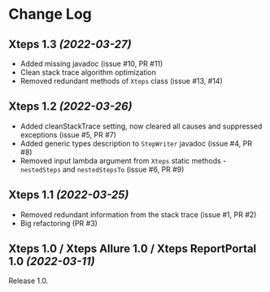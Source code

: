 Change Log
==========

Xteps 1.3 *(2022-03-27)*
-------------------------------
* Added missing javadoc (issue #10, PR #11)
* Clean stack trace algorithm optimization
* Removed redundant methods of `Xteps` class (issue #13, #14)

Xteps 1.2 *(2022-03-26)*
-------------------------------
* Added cleanStackTrace setting, now cleared all causes and suppressed exceptions (issue #5, PR #7)
* Added generic types description to `StepWriter` javadoc (issue #4, PR #8)
* Removed input lambda argument from `Xteps` static methods - `nestedSteps` and `nestedStepsTo` (issue #6, PR #9)

Xteps 1.1 *(2022-03-25)*
-------------------------------
* Removed redundant information from the stack trace (issue #1, PR #2)
* Big refactoring (PR #3)

Xteps 1.0 / Xteps Allure 1.0 / Xteps ReportPortal 1.0 *(2022-03-11)*
-------------------------------
Release 1.0.

